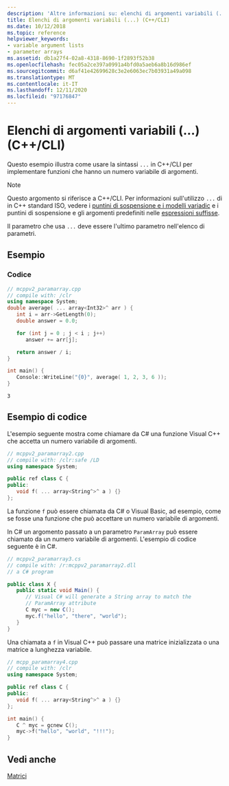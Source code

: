 ```yaml
---
description: 'Altre informazioni su: elenchi di argomenti variabili (...) (C++/CLI)'
title: Elenchi di argomenti variabili (...) (C++/CLI)
ms.date: 10/12/2018
ms.topic: reference
helpviewer_keywords:
- variable argument lists
- parameter arrays
ms.assetid: db1a27f4-02a8-4318-8690-1f2893f52b38
ms.openlocfilehash: fec05a2ce397a0991a4bfd0a5aeb6a8b16d986ef
ms.sourcegitcommit: d6af41e42699628c3e2e6063ec7b03931a49a098
ms.translationtype: MT
ms.contentlocale: it-IT
ms.lasthandoff: 12/11/2020
ms.locfileid: "97176847"
---
```

# <a name="variable-argument-lists--ccli"></a>Elenchi di argomenti variabili (...) (C++/CLI)

Questo esempio illustra come usare la sintassi `...` in C++/CLI per implementare funzioni che hanno un numero variabile di argomenti.

> [!NOTE]
> Questo argomento si riferisce a C++/CLI. Per informazioni sull'utilizzo `...` di in C++ standard ISO, vedere i [puntini di sospensione e i modelli variadic](../cpp/ellipses-and-variadic-templates.md) e i puntini di sospensione e gli argomenti predefiniti nelle [espressioni suffisse](../cpp/postfix-expressions.md).

Il parametro che usa `...` deve essere l'ultimo parametro nell'elenco di parametri.

## <a name="example"></a>Esempio

### <a name="code"></a>Codice

```cpp
// mcppv2_paramarray.cpp
// compile with: /clr
using namespace System;
double average( ... array<Int32>^ arr ) {
   int i = arr->GetLength(0);
   double answer = 0.0;

   for (int j = 0 ; j < i ; j++)
      answer += arr[j];

   return answer / i;
}

int main() {
   Console::WriteLine("{0}", average( 1, 2, 3, 6 ));
}
```

```Output
3
```

## <a name="code-example"></a>Esempio di codice

L'esempio seguente mostra come chiamare da C# una funzione Visual C++ che accetta un numero variabile di argomenti.

```cpp
// mcppv2_paramarray2.cpp
// compile with: /clr:safe /LD
using namespace System;

public ref class C {
public:
   void f( ... array<String^>^ a ) {}
};
```

La funzione `f` può essere chiamata da C# o Visual Basic, ad esempio, come se fosse una funzione che può accettare un numero variabile di argomenti.

In C# un argomento passato a un parametro `ParamArray` può essere chiamato da un numero variabile di argomenti. L'esempio di codice seguente è in C#.

```csharp
// mcppv2_paramarray3.cs
// compile with: /r:mcppv2_paramarray2.dll
// a C# program

public class X {
   public static void Main() {
      // Visual C# will generate a String array to match the
      // ParamArray attribute
      C myc = new C();
      myc.f("hello", "there", "world");
   }
}
```

Una chiamata a `f` in Visual C++ può passare una matrice inizializzata o una matrice a lunghezza variabile.

```cpp
// mcpp_paramarray4.cpp
// compile with: /clr
using namespace System;

public ref class C {
public:
   void f( ... array<String^>^ a ) {}
};

int main() {
   C ^ myc = gcnew C();
   myc->f("hello", "world", "!!!");
}
```

## <a name="see-also"></a>Vedi anche

[Matrici](arrays-cpp-component-extensions.md)
